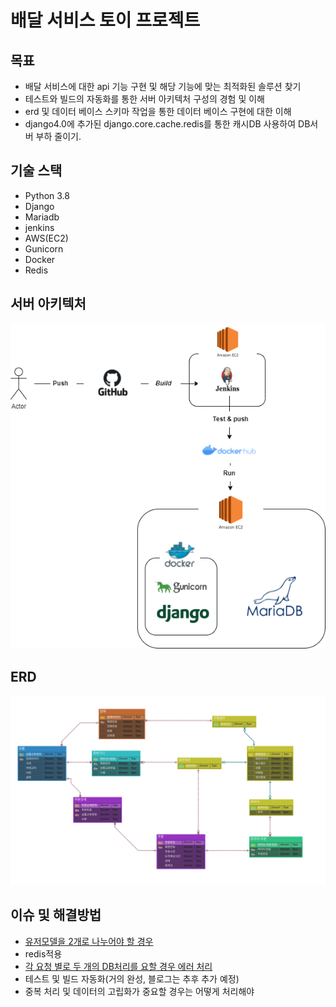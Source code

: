 # 배달 서비스 토이 프로젝트
  
## 목표
- 배달 서비스에 대한 api 기능 구현 및 해당 기능에 맞는 최적화된 솔루션 찾기
- 테스트와 빌드의 자동화를 통한 서버 아키텍처 구성의 경험 및 이해
- erd 및 데이터 베이스 스키마 작업을 통한 데이터 베이스 구현에 대한 이해
- django4.0에 추가된 django.core.cache.redis를 통한 캐시DB 사용하여 DB서버 부하 줄이기.

## 기술 스택
- Python 3.8
- Django
- Mariadb
- jenkins
- AWS(EC2)
- Gunicorn
- Docker
- Redis


## 서버 아키텍처
<P align="center">
  <img src="https://github.com/chljidn/new_project/blob/master/%EB%B0%B0%EB%8B%AC%EC%84%9C%EB%B9%84%EC%8A%A4.png" />
</p>

## ERD 
![](https://github.com/chljidn/new_project/blob/master/ev_erd.png)


## 이슈 및 해결방법
- [유저모델을 2개로 나누어야 할 경우](https://chljidn-django.tistory.com/5)
- redis적용
- [각 요청 별로 두 개의 DB처리를 요할 경우 에러 처리](https://chljidn-django.tistory.com/4)
- 테스트 및 빌드 자동화(거의 완성, 블로그는 추후 추가 예정)
- 중복 처리 및 데이터의 고립화가 중요할 경우는 어떻게 처리해야 
